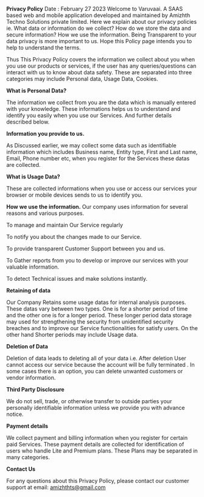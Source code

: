 **Privacy Policy**
Date : February 27 2023
Welcome to Varuvaai. A SAAS based web and mobile application developed and maintained by Amizhth Techno Solutions private limited. Here we explain about our privacy policies ie. What data or information do we collect? How do we store the data and secure information? How we use the information. Being Transparent to your data privacy is more important to us. Hope this Policy page intends you to help to understand the terms. 

Thus This Privacy Policy covers the information we collect about you when you use our products or services, if the user has any queries/questions can interact with us to know about data safety. These are separated into three categories may include Personal data, Usage Data, Cookies.

**What is Personal Data?**

The information we collect from you are the data which is manually entered with your knowledge. These informations helps us to understand and identify you easily when you use our Services. And further details  described below.

**Information you provide to us.**

As Discussed earlier, we may collect some data such as identifiable information which includes Business name, Entity type, First and Last name, Email, Phone number etc, when you register for the Services these datas are collected.

**What is Usage Data?**

These are collected informations when you use or access our services your browser or mobile devices  sends to us to identify you. 

 **How we use the information.**
Our company uses information for several reasons and various purposes.

To manage and maintain Our Service regularly

To notify you about the changes made to our Service.

To provide transparent Customer Support between you and us.

To Gather reports from you to develop or improve our services with your valuable information.

To detect Technical issues and make solutions instantly.

**Retaining of data** 

Our Company Retains some usage datas for internal analysis purposes. These datas vary between two types. One is for a shorter period of time and the other one is for a longer period. These longer period data storage may used for strengthening the  security from unidentified security breaches and to improve our Service functionalities for satisfy users. On the other hand Shorter periods may include Usage data.  
 
**Deletion of Data**

Deletion of data leads to deleting all of your data i.e. After deletion User cannot access our service because the account will be fully terminated . In some cases there is an option, you can delete unwanted customers or vendor information.

**Third Party Disclosure**

We do not sell, trade, or otherwise transfer to outside parties your personally identifiable information unless we provide you with advance notice. 

**Payment details**

We collect payment and billing information when you register for certain paid Services. These payment details are collected for identification of users who handle Lite and Premium plans. These Plans may be separated in many categories.

**Contact Us**

For any questions about this Privacy Policy, please contact our customer support at email: amizhthts@gmail.com
